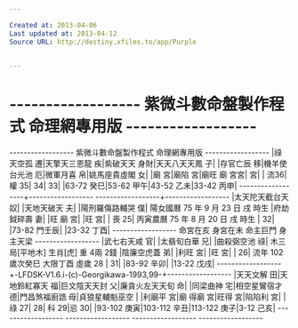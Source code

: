 ```yaml
---

Created at: 2013-04-06
Last updated at: 2013-04-12
Source URL: http://destiny.xfiles.to/app/Purple


---
```


# ------------------ 紫微斗數命盤製作程式 命理網專用版 ------------------


\------------------ 紫微斗數命盤製作程式 命理網專用版 \------------------
|祿天空孤 遷|天擎天三恩龍 疾|紫破天天 身財|天天八天天鳳 子|
|存官亡辰 移|機羊使台光池 厄|微軍月喜 帛|姚馬座貴虛閣 女|
|廟 宮|廟陷 宮|廟旺 廟 宮宮| 宮|
| 流36|權 35| 34| 33|
|63-72 癸巳|53-62 甲午|43-52 乙未|33-42 丙申|
\------------------+------------------ ------------------+------------------
|太天陀天截台天 奴| |天地天破天 夫|
|陽刑羅傷路輔哭 僕| 陽女國曆 75 年 9 月 23 日 戌 時生 |府劫鉞碎壽 妻|
|旺 廟 宮| |旺 宮|
| 喪 25| 丙寅農曆 75 年 8 月 20 日 戌 時生 | 32|
|73-82 門壬辰| |23-32 丁酉|
\------------------ 命宮在亥 身宮在未 命主巨門 身主天梁 \------------------
|武七右天咸 官| |太翡旬白華 兄|
|曲殺弼空池 祿| 木三局\[平地木\] 生肖\[虎\] 重 4兩 2錢 |陰廉空虎蓋 弟|
|利旺 宮| |旺 宮|
| 26| 流年 102 歲次癸巳 大限丁酉 虛歲 28 | 31|
|83-92 辛卯| |13-22 戊戌|
\------------------+-LFDSK-V1.6.i-(c)-Georgikawa-1993,99\-+------------------
|天天文解 田|天地鈴紅寡天 福|巨文陰天天封 父|廉貪火左天天旬 命|
|同梁曲神 宅|相空星鸞宿才 德|門昌煞福廚誥 母|貞狼星輔魁巫空 |
|利廟平 宮|廟 得廟 宮|旺得 宮|陷陷利 宮|
|祿 27| 28| 科 29|忌 30|
|93-102 庚寅|103-112 辛丑|113-122 庚子|3-12 己亥|
\------------------ ------------------ ------------------ ------------------


